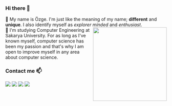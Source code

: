 ### Hi there 👋

🦾 My name is Özge. I'm just like the meaning of my name; **different** and **unique**. I also identify myself as _explorer minded_ and _enthusiast_. <br>
<a href="https://github.com/ozgecinko"><img align='right' src="https://user-images.githubusercontent.com/58422765/132687817-221d8069-69dc-4ac8-bbd7-ddc9c0e9f805.gif" width="230"></a>
🔭 I'm studying Computer Engineering at Sakarya University. For as long as I've known myself, computer science has been my passion and that's why I am open to improve myself in any area about computer science.<br>


### Contact me 📫
<a target="_blank" href="https://ozgecinko.medium.com/"><img src="https://img.shields.io/badge/-Medium-12100E?style=for-the-badge&logo=Medium&logoColor=white"></img></a>
<a target="_blank" href="https://www.linkedin.com/in/ozgecinko"><img src="https://img.shields.io/badge/-LinkedIn-0077B5?style=for-the-badge&logo=Linkedin&logoColor=white"></img></a>
<a target="_blank" href="mailto:cinkoozge@gmail.com"><img src="https://img.shields.io/badge/-Gmail-D14836?style=for-the-badge&logo=Gmail&logoColor=white"></img></a>
<a target="_blank" href="https://twitter.com/ozgecinko"><img src="https://img.shields.io/badge/-Twitter-1DA1F2?style=for-the-badge&logo=Twitter&logoColor=white"></img></a>

  
